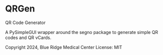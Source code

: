 # QRGen
 QR Code Generator

A PySimpleGUI wrapper around the segno package to generate simple QR codes and QR vCards.

Copyright 2024, Blue Ridge Medical Center
License: MIT